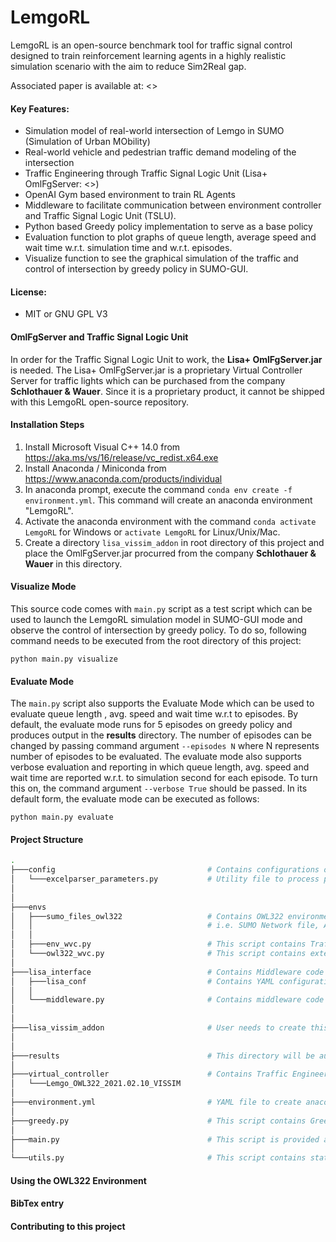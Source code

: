 # LemgoRL

LemgoRL is an open-source benchmark tool for traffic signal control designed to train reinforcement learning agents in a highly realistic simulation scenario with the aim to reduce Sim2Real gap.

Associated paper is available at: <<Published Paper link goes here>>

#### Key Features:

- Simulation model of real-world intersection of Lemgo in SUMO (Simulation of Urban MObility)
- Real-world vehicle and pedestrian traffic demand modeling of the intersection
- Traffic Engineering through Traffic Signal Logic Unit (Lisa+ OmlFgServer: <<Link to more details>>)
- OpenAI Gym based environment to train RL Agents
- Middleware to facilitate communication between environment controller and Traffic Signal Logic Unit (TSLU).
- Python based Greedy policy implementation to serve as a base policy
- Evaluation function to plot graphs of queue length, average speed and wait time w.r.t. simulation time and w.r.t. episodes.
- Visualize function to see the graphical simulation of the traffic and control of intersection by greedy policy in SUMO-GUI.

#### License:

- MIT or GNU GPL V3

#### OmlFgServer and Traffic Signal Logic Unit

In order for the Traffic Signal Logic Unit to work, the **Lisa+ OmlFgServer.jar** is needed. The Lisa+ OmlFgServer.jar is a proprietary Virtual Controller Server for traffic lights which can be purchased from the company **Schlothauer & Wauer**. Since it is a proprietary product, it cannot be shipped with this LemgoRL open-source repository.

#### Installation Steps

1. Install Microsoft Visual C++ 14.0 from https://aka.ms/vs/16/release/vc_redist.x64.exe
2. Install Anaconda / Miniconda from https://www.anaconda.com/products/individual
3. In anaconda prompt, execute the command `conda env create -f environment.yml`. This command will create an anaconda environment "LemgoRL".
4. Activate the anaconda environment with the command `conda activate LemgoRL` for Windows or `activate LemgoRL` for Linux/Unix/Mac.
5. Create a directory `lisa_vissim_addon` in root directory of this project and place the OmlFgServer.jar procurred from the company **Schlothauer & Wauer** in this directory.

#### Visualize Mode

This source code comes with `main.py` script as a test script which can be used to launch the LemgoRL simulation model in SUMO-GUI mode and observe the control of intersection by greedy policy. To do so, following command needs to be executed from the root directory of this project:

`python main.py visualize`

#### Evaluate Mode

The `main.py` script also supports the Evaluate Mode which can be used to evaluate queue length , avg. speed and wait time w.r.t to episodes. By default, the evaluate mode runs for 5 episodes on greedy policy and produces output in the **results** directory. The number of episodes can be changed by passing command argument `--episodes N` where N represents number of episodes to be evaluated. The evaluate mode also supports verbose evaluation and reporting in which queue length, avg. speed and wait time are reported w.r.t. to simulation second for each episode. To turn this on, the command argument `--verbose True` should be passed. In its default form, the evaluate mode can be executed as follows:

`python main.py evaluate`

#### Project Structure

```bash
.
├───config									# Contains configurations of MDP, SUMO and Greedy Policy
│	└───excelparser_parameters.py			# Utility file to process parameters from xls files
│	
│
├───envs
│   ├───sumo_files_owl322 					# Contains OWL322 environment related files
│	│										# i.e. SUMO Network file, Additional Files, Traffic Demand and Sumo Config file
│	│
│   ├───env_wvc.py							# This script contains TrafficSimulatorBase class which inherits OpenAI Gym Environment			 
│	└───owl322_wvc.py						# This script contains extended class of TrafficSimulatorBase for OWL322 environment				
│
├───lisa_interface                          # Contains Middleware code
│   ├───lisa_conf							# Contains YAML configuration file which maps the Lisa+ Signal Groups with SUMO Link Indices
│	│
│	└───middleware.py						# Contains middleware code which processes communication between environment controller and TSLU
│
│
├───lisa_vissim_addon                       # User needs to create this directory and place OmlFgServer.jar in this directory
│
│
├───results									# This directory will be auto-generated in evaluate mode and will contain evaluation results
│ 
├───virtual_controller						# Contains Traffic Engineering code provided by Stuhrenberg GmbH
│   └───Lemgo_OWL322_2021.02.10_VISSIM
│
├───environment.yml							# YAML file to create anaconda environment for LemgoRL code execution
│
├───greedy.py								# This script contains Greedy Policy provided as base policy
│
├───main.py									# This script is provided as a test script to run the LemgoRL environment simulation in visualize and evaluate mode.
│
└───utils.py								# This script contains static methods to plot graphs for evaluation mode.
```

#### Using the OWL322 Environment

#### BibTex entry

#### Contributing to this project

